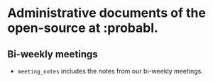 # Administrative documents of the open-source at :probabl.

## Bi-weekly meetings

* ``meeting_notes`` includes the notes from our bi-weekly meetings.
